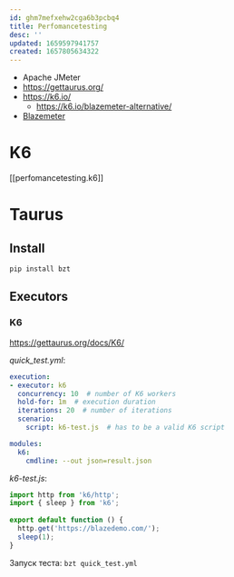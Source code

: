 ```yaml
---
id: ghm7mefxehw2cga6b3pcbq4
title: Perfomancetesting
desc: ''
updated: 1659597941757
created: 1657805634322
---
```


* Apache JMeter
* https://gettaurus.org/
* https://k6.io/
    * https://k6.io/blazemeter-alternative/
* [Blazemeter](https://www.blazemeter.com/)

# K6

[[perfomancetesting.k6]]

# Taurus

## Install

```
pip install bzt
```

## Executors

### K6

https://gettaurus.org/docs/K6/

*quick_test.yml*:

```yaml
execution:
- executor: k6
  concurrency: 10  # number of K6 workers
  hold-for: 1m  # execution duration
  iterations: 20  # number of iterations
  scenario:
    script: k6-test.js  # has to be a valid K6 script

modules:
  k6:
    cmdline: --out json=result.json
```

*k6-test.js*:

```js
import http from 'k6/http';
import { sleep } from 'k6';
 
export default function () {
  http.get('https://blazedemo.com/');
  sleep(1);
}
```

Запуск теста:  `bzt quick_test.yml`
